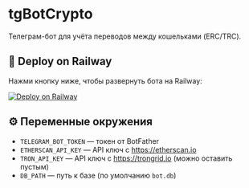 # tgBotCrypto

Телеграм-бот для учёта переводов между кошельками (ERC/TRC).

## 🚀 Deploy on Railway

Нажми кнопку ниже, чтобы развернуть бота на Railway:

[![Deploy on Railway](https://railway.com/button.svg)](https://railway.com/new/template?template=<https://github.com/cyberrabbit2025-lgtm/tgbotcrypto/tree/main>)

## ⚙️ Переменные окружения

- `TELEGRAM_BOT_TOKEN` — токен от BotFather  
- `ETHERSCAN_API_KEY` — API ключ с https://etherscan.io  
- `TRON_API_KEY` — API ключ с https://trongrid.io (можно оставить пустым)  
- `DB_PATH` — путь к базе (по умолчанию `bot.db`)  
